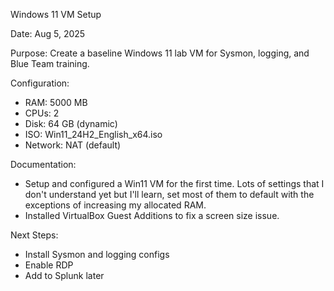 Windows 11 VM Setup

Date: Aug 5, 2025

Purpose: Create a baseline Windows 11 lab VM for Sysmon, logging, and Blue Team training.

Configuration:
- RAM: 5000 MB
- CPUs: 2
- Disk: 64 GB (dynamic)
- ISO: Win11_24H2_English_x64.iso
- Network: NAT (default)

Documentation:
- Setup and configured a Win11 VM for the first time. Lots of settings that I don't understand yet but I'll learn, set most of them to default with the exceptions of increasing my allocated RAM.
- Installed VirtualBox Guest Additions to fix a screen size issue.
  
Next Steps:
- Install Sysmon and logging configs
- Enable RDP
- Add to Splunk later
